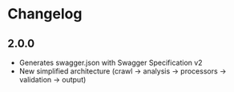 # Changelog

## 2.0.0

- Generates swagger.json with Swagger Specification v2
- New simplified architecture (crawl -> analysis -> processors -> validation -> output)